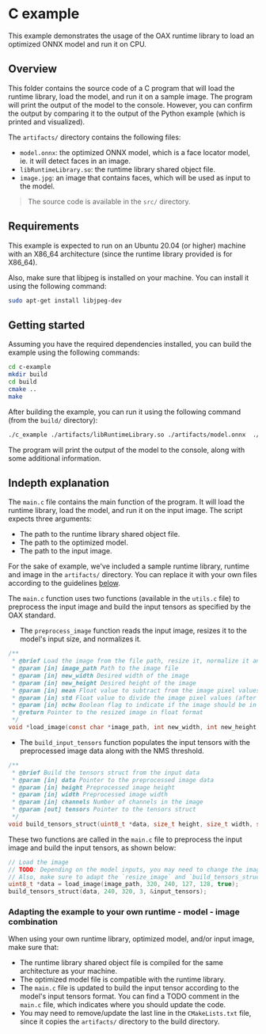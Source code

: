 # C example

This example demonstrates the usage of the OAX runtime library to load an optimized ONNX model and run it on CPU.

## Overview

This folder contains the source code of a C program that will load the runtime library, load the model, and run it on a
sample image.
The program will print the output of the model to the console. However, you can confirm the output by comparing it to
the output of the Python example (which is printed and visualized).

The `artifacts/` directory contains the following files:

- `model.onnx`: the optimized ONNX model, which is a face locator model, ie. it will detect faces in an image.
- `libRuntimeLibrary.so`: the runtime library shared object file.
- `image.jpg`: an image that contains faces, which will be used as input to the model.

> The source code is available in the `src/` directory.

## Requirements

This example is expected to run on an Ubuntu 20.04 (or higher) machine with an X86_64 architecture (since the runtime
library provided is for X86_64).

Also, make sure that libjpeg is installed on your machine. You can install it using the following command:

```bash
sudo apt-get install libjpeg-dev
```

## Getting started

Assuming you have the required dependencies installed, you can build the example using the following commands:

```bash
cd c-example
mkdir build
cd build
cmake ..
make
```

After building the example, you can run it using the following command (from the `build/` directory):

```bash
./c_example ./artifacts/libRuntimeLibrary.so ./artifacts/model.onnx  ./artifacts/image.jpg
```

The program will print the output of the model to the console, along with some additional information.

## Indepth explanation

The `main.c` file contains the main function of the program. It will load the runtime library, load the model, and run
it on the input image. The script expects three arguments:

- The path to the runtime library shared object file.
- The path to the optimized model.
- The path to the input image.

For the sake of example, we've included a sample runtime library, runtime and image in the `artifacts/` directory.
You can replace it with your own files according to the
guidelines [below](#adapting-the-example-to-your-own-runtime---model---image-combination).

The `main.c` function uses two functions (available in the `utils.c` file) to preprocess the input image and build the
input tensors as specified by the
OAX standard.

- The `preprocess_image` function reads the input image, resizes it to the model's input size, and normalizes it.

```c
/**
 * @brief Load the image from the file path, resize it, normalize it and convert it to float.
 * @param [in] image_path Path to the image file
 * @param [in] new_width Desired width of the image
 * @param [in] new_height Desired height of the image
 * @param [in] mean Float value to subtract from the image pixel values
 * @param [in] std Float value to divide the image pixel values (after mean subtraction)
 * @param [in] nchw Boolean flag to indicate if the image should be in NCHW or NHWC format
 * @return Pointer to the resized image in float format
 */
void *load_image(const char *image_path, int new_width, int new_height, float mean, float std, bool nchw);
```

- The `build_input_tensors` function populates the input tensors with the preprocessed image data along with the NMS
  threshold.

```c
/**
 * @brief Build the tensors struct from the input data
 * @param [in] data Pointer to the preprocessed image data
 * @param [in] height Preprocessed image height
 * @param [in] width Preprocessed image width
 * @param [in] channels Number of channels in the image
 * @param [out] tensors Pointer to the tensors struct
 */
void build_tensors_struct(uint8_t *data, size_t height, size_t width, size_t channels, tensors_struct *tensors);
```

These two functions are called in the `main.c` file to preprocess the input image and build the input tensors, as shown
below:

```c
// Load the image
// TODO: Depending on the model inputs, you may need to change the image size, mean, std and the tensors struct
// Also, make sure to adapt the `resize_image` and `build_tensors_struct` function to your needs
uint8_t *data = load_image(image_path, 320, 240, 127, 128, true);
build_tensors_struct(data, 240, 320, 3, &input_tensors);
```

### Adapting the example to your own runtime - model - image combination

When using your own runtime library, optimized model, and/or input image, make sure that:

- The runtime library shared object file is compiled for the same architecture as your machine.
- The optimized model file is compatible with the runtime library.
- The `main.c` file is updated to build the input tensor according to the model's input tensors format. You can find a
  TODO
  comment in the `main.c` file, which indicates where you should update the code.
- You may need to remove/update the last line in the `CMakeLists.txt` file, since it copies the `artifacts/` directory
  to the build directory.